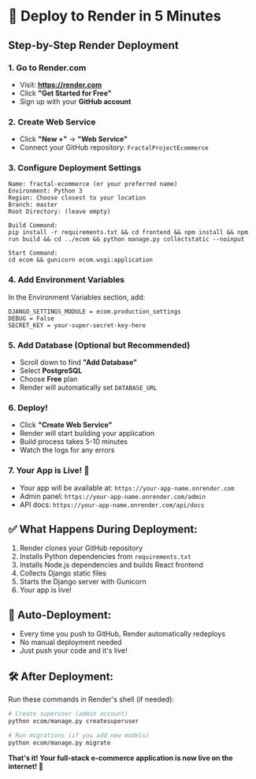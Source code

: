 # 🚀 Deploy to Render in 5 Minutes

## Step-by-Step Render Deployment

### 1. Go to Render.com
- Visit: **https://render.com**
- Click **"Get Started for Free"**
- Sign up with your **GitHub account**

### 2. Create Web Service
- Click **"New +"** → **"Web Service"**
- Connect your GitHub repository: `FractalProjectEcommerce`

### 3. Configure Deployment Settings
```
Name: fractal-ecommerce (or your preferred name)
Environment: Python 3
Region: Choose closest to your location
Branch: master
Root Directory: (leave empty)

Build Command: 
pip install -r requirements.txt && cd frontend && npm install && npm run build && cd ../ecom && python manage.py collectstatic --noinput

Start Command: 
cd ecom && gunicorn ecom.wsgi:application
```

### 4. Add Environment Variables
In the Environment Variables section, add:
```
DJANGO_SETTINGS_MODULE = ecom.production_settings
DEBUG = False
SECRET_KEY = your-super-secret-key-here
```

### 5. Add Database (Optional but Recommended)
- Scroll down to find **"Add Database"**
- Select **PostgreSQL**
- Choose **Free** plan
- Render will automatically set `DATABASE_URL`

### 6. Deploy!
- Click **"Create Web Service"**
- Render will start building your application
- Build process takes 5-10 minutes
- Watch the logs for any errors

### 7. Your App is Live! 🎉
- Your app will be available at: `https://your-app-name.onrender.com`
- Admin panel: `https://your-app-name.onrender.com/admin`
- API docs: `https://your-app-name.onrender.com/api/docs`

## ✅ What Happens During Deployment:
1. Render clones your GitHub repository
2. Installs Python dependencies from `requirements.txt`
3. Installs Node.js dependencies and builds React frontend
4. Collects Django static files
5. Starts the Django server with Gunicorn
6. Your app is live!

## 🔄 Auto-Deployment:
- Every time you push to GitHub, Render automatically redeploys
- No manual deployment needed
- Just push your code and it's live!

## 🛠️ After Deployment:
Run these commands in Render's shell (if needed):
```bash
# Create superuser (admin account)
python ecom/manage.py createsuperuser

# Run migrations (if you add new models)
python ecom/manage.py migrate
```

**That's it! Your full-stack e-commerce application is now live on the internet! 🚀**
